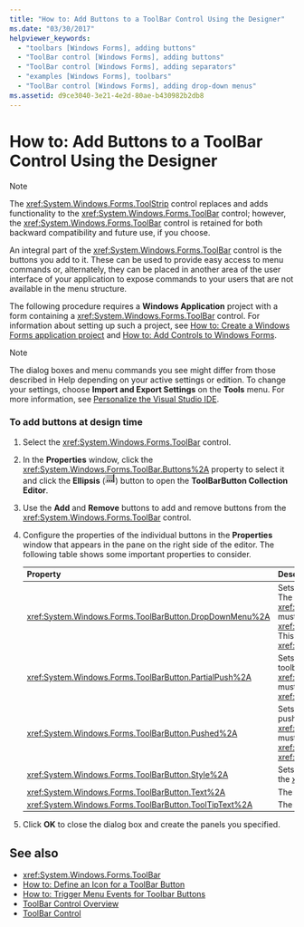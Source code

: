 ```yaml
---
title: "How to: Add Buttons to a ToolBar Control Using the Designer"
ms.date: "03/30/2017"
helpviewer_keywords:
  - "toolbars [Windows Forms], adding buttons"
  - "ToolBar control [Windows Forms], adding buttons"
  - "ToolBar control [Windows Forms], adding separators"
  - "examples [Windows Forms], toolbars"
  - "ToolBar control [Windows Forms], adding drop-down menus"
ms.assetid: d9ce3040-3e21-4e2d-80ae-b430982b2db8
---
```

# How to: Add Buttons to a ToolBar Control Using the Designer

> [!NOTE]
> The <xref:System.Windows.Forms.ToolStrip> control replaces and adds functionality to the <xref:System.Windows.Forms.ToolBar> control; however, the <xref:System.Windows.Forms.ToolBar> control is retained for both backward compatibility and future use, if you choose.

An integral part of the <xref:System.Windows.Forms.ToolBar> control is the buttons you add to it. These can be used to provide easy access to menu commands or, alternately, they can be placed in another area of the user interface of your application to expose commands to your users that are not available in the menu structure.

The following procedure requires a **Windows Application** project with a form containing a <xref:System.Windows.Forms.ToolBar> control. For information about setting up such a project, see [How to: Create a Windows Forms application project](/visualstudio/ide/step-1-create-a-windows-forms-application-project) and [How to: Add Controls to Windows Forms](how-to-add-controls-to-windows-forms.md).

> [!NOTE]
> The dialog boxes and menu commands you see might differ from those described in Help depending on your active settings or edition. To change your settings, choose **Import and Export Settings** on the **Tools** menu. For more information, see [Personalize the Visual Studio IDE](/visualstudio/ide/personalizing-the-visual-studio-ide).

### To add buttons at design time

1. Select the <xref:System.Windows.Forms.ToolBar> control.

2. In the **Properties** window, click the <xref:System.Windows.Forms.ToolBar.Buttons%2A> property to select it and click the **Ellipsis** (![The Ellipsis button (...) in the Properties window of Visual Studio.](./media/visual-studio-ellipsis-button.png)) button to open the **ToolBarButton Collection Editor**.

3. Use the **Add** and **Remove** buttons to add and remove buttons from the <xref:System.Windows.Forms.ToolBar> control.

4. Configure the properties of the individual buttons in the **Properties** window that appears in the pane on the right side of the editor. The following table shows some important properties to consider.

    |Property|Description|
    |--------------|-----------------|
    |<xref:System.Windows.Forms.ToolBarButton.DropDownMenu%2A>|Sets the menu to be displayed in the drop-down toolbar button. The toolbar button's <xref:System.Windows.Forms.ToolBarButton.Style%2A> property must be set to <xref:System.Windows.Forms.ToolBarButtonStyle.DropDownButton>. This property takes an instance of the <xref:System.Windows.Forms.ContextMenu> class as a reference.|
    |<xref:System.Windows.Forms.ToolBarButton.PartialPush%2A>|Sets whether a toggle-style toolbar button is partially pushed. The toolbar button's <xref:System.Windows.Forms.ToolBarButton.Style%2A> property must be set to <xref:System.Windows.Forms.ToolBarButtonStyle.ToggleButton>.|
    |<xref:System.Windows.Forms.ToolBarButton.Pushed%2A>|Sets whether a toggle-style toolbar button is currently in the pushed state. The toolbar button's <xref:System.Windows.Forms.ToolBarButton.Style%2A> property must be set to <xref:System.Windows.Forms.ToolBarButtonStyle.ToggleButton> or <xref:System.Windows.Forms.ToolBarButtonStyle.PushButton>.|
    |<xref:System.Windows.Forms.ToolBarButton.Style%2A>|Sets the style of the toolbar button. Must be one of the values in the <xref:System.Windows.Forms.ToolBarButtonStyle> enumeration.|
    |<xref:System.Windows.Forms.ToolBarButton.Text%2A>|The text string displayed by the button.|
    |<xref:System.Windows.Forms.ToolBarButton.ToolTipText%2A>|The text that appears as a ToolTip for the button.|

5. Click **OK** to close the dialog box and create the panels you specified.

## See also

- <xref:System.Windows.Forms.ToolBar>
- [How to: Define an Icon for a ToolBar Button](how-to-define-an-icon-for-a-toolbar-button.md)
- [How to: Trigger Menu Events for Toolbar Buttons](how-to-trigger-menu-events-for-toolbar-buttons.md)
- [ToolBar Control Overview](toolbar-control-overview-windows-forms.md)
- [ToolBar Control](toolbar-control-windows-forms.md)
